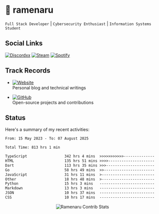 # 🍜 ramenaru

`Full Stack Developer` | `Cybersecurity Enthusiast` | `Information Systems Student`

## Social Links
[![Discordxx](https://img.shields.io/badge/Discord-7289da?style=flat&logo=discord&logoColor=white)](https://discordapp.com/users/503291004200157185)
[![Steam](https://img.shields.io/badge/Steam-1b2838?style=flat&logo=steam&logoColor=white)](https://steamcommunity.com/id/ramenaru)
[![Spotify](https://img.shields.io/badge/Spotify-1ED760?logo=spotify&logoColor=white)](https://open.spotify.com/user/zehfiusachi8zilte5bqkjl2l)

## Track Records
- [![Website](https://img.shields.io/badge/Websites-FF7139?style=for-the-badge&logo=ghost&logoColor=white)](https://ramenaru.me)  
  Personal blog and technical writings

- [![GitHub](https://img.shields.io/badge/Github_Projects-181717?style=for-the-badge&logo=github&logoColor=white)](https://github.com/ramenaru)  
  Open-source projects and contributions

## Status

Here's a summary of my recent activities:

<!--START_SECTION:waka-->

```txt
From: 15 May 2023 - To: 07 August 2025

Total Time: 813 hrs 1 min

TypeScript                 342 hrs 4 mins  >>>>>>>>>>>--------------   42.07 %
HTML                       135 hrs 51 mins >>>>---------------------   16.71 %
Dart                       113 hrs 35 mins >>>----------------------   13.97 %
Go                         58 hrs 49 mins  >>-----------------------   07.23 %
JavaScript                 31 hrs 11 mins  >------------------------   03.84 %
Other                      18 hrs 48 mins  >------------------------   02.31 %
Python                     15 hrs 3 mins   -------------------------   01.85 %
Markdown                   13 hrs 3 mins   -------------------------   01.61 %
JSON                       10 hrs 37 mins  -------------------------   01.31 %
CSS                        10 hrs 17 mins  -------------------------   01.27 %
```

<!--END_SECTION:waka-->

<div style="text-align: center;">
   <img align="center" src="https://github-readme-streak-stats.herokuapp.com/?user=Ramenaru&theme=dark&card_width=520" alt="Ramenaru Contrib Stats" />
</div>

